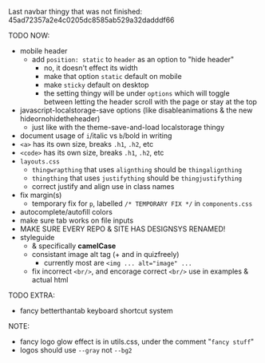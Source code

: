 Last navbar thingy that was not finished: 45ad72357a2e4c0205dc8585ab529a32dadddf66

TODO NOW:

- mobile header
  - add `position: static` to `header` as an option to "hide header"
    - no, it doesn't effect its width
    - make that option `static` default on mobile
    - make `sticky` default on desktop
    - the setting thingy will be under `options` which will toggle between letting the header scroll with the page or stay at the top
- javascript-localstorage-save options (like disableanimations & the new hideornohidetheheader)
  - just like with the theme-save-and-load localstorage thingy
- document usage of `i`/italic vs `b`/bold in writing
- `<a>` has its own size, breaks `.h1`, `.h2`, etc
- `<code>` has its own size, breaks `.h1`, `.h2`, etc
- `layouts.css`
  - `thingwrapthing` that uses `alignthing` should be `thingalignthing`
  - `thingthing` that uses `justifything` should be `thingjustifything`
  - correct justify and align use in class names
- fix margin(s)
  - temporary fix for `p`, labelled `/* TEMPORARY FIX */` in `components.css`
- autocomplete/autofill colors
- make sure tab works on file inputs
- MAKE SURE EVERY REPO & SITE HAS DESIGNSYS RENAMED!
- styleguide
  - & specifically **camelCase**
  - consistant image alt tag (+ and in quizfreely)
    - currently most are `<img ... alt="image" ...`
  - fix incorrect `<br/>`, and encorage correct `<br/>` use in examples & actual html

TODO EXTRA:

- fancy betterthantab keyboard shortcut system

NOTE:

- fancy logo glow effect is in utils.css, under the comment "`fancy stuff`"
- logos should use `--gray` not `--bg2`
